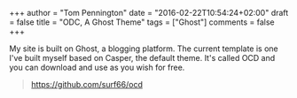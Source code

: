 +++
author = "Tom Pennington"
date = "2016-02-22T10:54:24+02:00"
draft = false
title = "ODC, A Ghost Theme"
tags = ["Ghost"]
comments = false
+++

My site is built on Ghost, a blogging platform. The current template is one I've built myself based on Casper, the default theme. It's called OCD and you can download and use as you wish for free.

> https://github.com/surf66/ocd